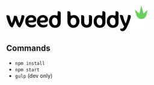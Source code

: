 ![](https://raw.githubusercontent.com/shadiaali/Garduino/master/app/images/logo.png)

## Commands
- ```npm install```
- ```npm start```
- ```gulp``` (dev only)
